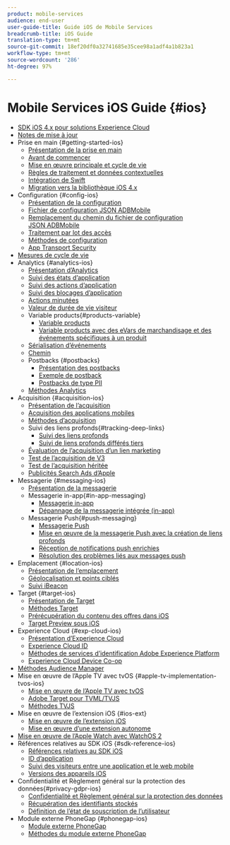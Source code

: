 ```yaml
---
product: mobile-services
audience: end-user
user-guide-title: Guide iOS de Mobile Services
breadcrumb-title: iOS Guide
translation-type: tm+mt
source-git-commit: 18ef20df0a32741685e35cee98a1adf4a1b823a1
workflow-type: tm+mt
source-wordcount: '286'
ht-degree: 97%

---
```



# Mobile Services iOS Guide {#ios}

+ [SDK iOS 4.x pour solutions Experience Cloud](overview.md)
+ [Notes de mise à jour](rel-notes.md)
+ Prise en main {#getting-started-ios}
   + [Présentation de la prise en main](getting-started/getting-started.md)
   + [Avant de commencer](getting-started/requirements.md)
   + [Mise en œuvre principale et cycle de vie](getting-started/dev-qs.md)
   + [Règles de traitement et données contextuelles](getting-started/proc-rules.md)
   + [Intégration de Swift ](getting-started/swift-integration.md)
   + [Migration vers la bibliothèque iOS 4.x](getting-started/migration-v3.md)
+ Configuration {#config-ios}
   + [Présentation de la configuration](configuration/configuration.md)
   + [Fichier de configuration JSON ADBMobile](configuration/json-config/json-config.md)
   + [Remplacement du chemin du fichier de configuration JSON ADBMobile](configuration/json-config/json-config-remote.md)
   + [Traitement par lot des accès](configuration/hit-batching.md)
   + [Méthodes de configuration](configuration/sdk-methods.md)
   + [App Transport Security](configuration/app-transport-security.md)
+ [Mesures de cycle de vie](metrics.md)
+ Analytics {#analytics-ios}
   + [Présentation d’Analytics](analytics-main/analytics-main.md)
   + [Suivi des états d’application](analytics-main/states.md)
   + [Suivi des actions d’application](analytics-main/actions.md)
   + [Suivi des blocages d’application](analytics-main/crashes.md)
   + [Actions minutées](analytics-main/timed-actions.md)
   + [Valeur de durée de vie visiteur](analytics-main/lifetime-value.md)
   + Variable products{#products-variable}
      + [Variable products](analytics-main/products/products.md)
      + [Variable products avec des eVars de marchandisage et des événements spécifiques à un produit](analytics-main/products/products-variable-evars-events.md)
   + [Sérialisation d’événements](analytics-main/event-serialization.md)
   + [Chemin ](analytics-main/video-qs.md)
   + Postbacks {#postbacks}
      + [Présentation des postbacks](analytics-main/postback/postback.md)
      + [Exemple de postback](analytics-main/postback/postback-example.md)
      + [Postbacks de type PII](analytics-main/postback/c-pii-postbacks.md)
   + [Méthodes Analytics](analytics-main/analytics-methods.md)
+ Acquisition {#acquisition-ios}
   + [Présentation de l’acquisition](acquisition-main/acquisition-main.md)
   + [Acquisition des applications mobiles](acquisition-main/acquisition.md)
   + [Méthodes d’acquisition](acquisition-main/c-acquisition-methods.md)
   + Suivi des liens profonds{#tracking-deep-links}
      + [Suivi des liens profonds](acquisition-main/tracking-deep-links/tracking-deep-links.md)
      + [Suivi de liens profonds différés tiers](acquisition-main/tracking-deep-links/c-tracking-3rd-party-deep-deferred-links.md)
   + [Évaluation de l’acquisition d’un lien marketing](acquisition-main/t-testing-marketing-link-acquisition.md)
   + [Test de l’acquisition de V3](acquisition-main/t-testing-version-3-acquisition.md)
   + [Test de l’acquisition héritée](acquisition-main/t-testing-acquisition.md)
   + [Publicités Search Ads d’Apple](acquisition-main/c-apple-search-ads.md)
+ Messagerie {#messaging-ios}
   + [Présentation de la messagerie](messaging-main/messaging-main.md)
   + Messagerie in-app{#in-app-messaging}
      + [Messagerie in-app](messaging-main/messaging/messaging.md)
      + [Dépannage de la messagerie intégrée (in-app)](messaging-main/messaging/in-apps-ts.md)
   + Messagerie Push{#push-messaging}
      + [Messagerie Push](messaging-main/push-messaging/push-messaging.md)
      + [Mise en œuvre de la messagerie Push avec la création de liens profonds](messaging-main/push-messaging/t-mob-imp-push-deeplinking-ios-4x.md)
      + [Réception de notifications push enrichies](messaging-main/push-messaging/c-set-up-rich-push-notif-ios.md)
      + [Résolution des problèmes liés aux messages push](messaging-main/push-messaging/c-troubleshooting-push-messaging.md)
+ Emplacement {#location-ios}
   + [Présentation de l’emplacement](location/location.md)
   + [Géolocalisation et points ciblés](location/geo-poi.md)
   + [Suivi iBeacon](location/ibeacon.md)
+ Target {#target-ios}
   + [Présentation de Target](target-main/target-main.md)
   + [Méthodes Target](target-main/c-target-methods.md)
   + [Prérécupération du contenu des offres dans iOS](target-main/c-mob-target-prefetch-ios.md)
   + [Target Preview sous iOS](target-main/c-mob-target-preview-ios.md)
+ Experience Cloud {#exp-cloud-ios}
   + [Présentation d’Experience Cloud](marketing-cloud/marketing-cloud.md)
   + [Experience Cloud ID](marketing-cloud/mcvid.md)
   + [Méthodes de services d’identification Adobe Experience Platform](marketing-cloud/mc-methods.md)
   + [Experience Cloud Device Co-op](marketing-cloud/t-mob-mc-device-coop-ios-.md)
+ [Méthodes Audience Manager](amm/aam-methods.md)
+ Mise en œuvre de l’Apple TV avec tvOS {#apple-tv-implementation-tvos-ios}
   + [Mise en œuvre de l’Apple TV avec tvOS](apple-tv-implementation-tvos/apple-tv-implementation-tvos.md)
   + [Adobe Target pour TVML/TVJS](apple-tv-implementation-tvos/target-for-tvml-tvjs.md)
   + [Méthodes TVJS](apple-tv-implementation-tvos/tvjs-methods.md)
+ Mise en œuvre de l’extension iOS {#ios-ext}
   + [Mise en œuvre de l’extension iOS ](ios-ext/ios-ext.md)
   + [Mise en œuvre d’une extension autonome ](ios-ext/c-stand-alone-extension-implementation.md)
+ [Mise en œuvre de l’Apple Watch avec WatchOS 2](apple-watch-implementation-watchkit.md)
+ Références relatives au SDK iOS {#sdk-reference-ios}
   + [Références relatives au SDK iOS ](reference/reference.md)
   + [ID d’application](reference/app-ids.md)
   + [Suivi des visiteurs entre une application et le web mobile](reference/hybrid-app.md)
   + [Versions des appareils iOS ](reference/device-versions.md)
+ Confidentialité et Règlement général sur la protection des données{#privacy-gdpr-ios}
   + [Confidentialité et Règlement général sur la protection des données](c-mob-privacy-gdpr-ios/c-mob-privacy-gdpr-ios.md)
   + [Récupération des identifiants stockés](c-mob-privacy-gdpr-ios/c-mob-gdpr-ret-stored-ids-ios.md)
   + [Définition de l’état de souscription de l’utilisateur](c-mob-privacy-gdpr-ios/privacy.md)
+ Module externe PhoneGap {#phonegap-ios}
   + [Module externe PhoneGap](phonegap/phonegap.md)
   + [Méthodes du module externe PhoneGap](phonegap/phonegap-methods.md)
